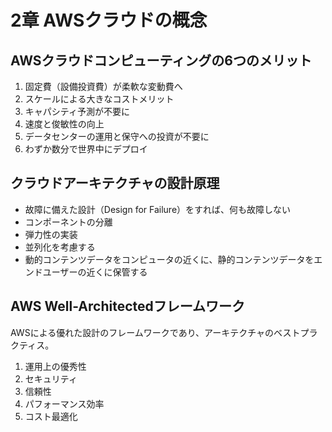 # 2章 AWSクラウドの概念

## AWSクラウドコンピューティングの6つのメリット

1. 固定費（設備投資費）が柔軟な変動費へ
2. スケールによる大きなコストメリット
3. キャパシティ予測が不要に
4. 速度と俊敏性の向上
5. データセンターの運用と保守への投資が不要に
6. わずか数分で世界中にデプロイ

## クラウドアーキテクチャの設計原理

- 故障に備えた設計（Design for Failure）をすれば、何も故障しない
- コンポーネントの分離
- 弾力性の実装
- 並列化を考慮する
- 動的コンテンツデータをコンピュータの近くに、静的コンテンツデータをエンドユーザーの近くに保管する

## AWS Well-Architectedフレームワーク

AWSによる優れた設計のフレームワークであり、アーキテクチャのベストプラクティス。

1. 運用上の優秀性
2. セキュリティ
3. 信頼性
4. パフォーマンス効率
5. コスト最適化
